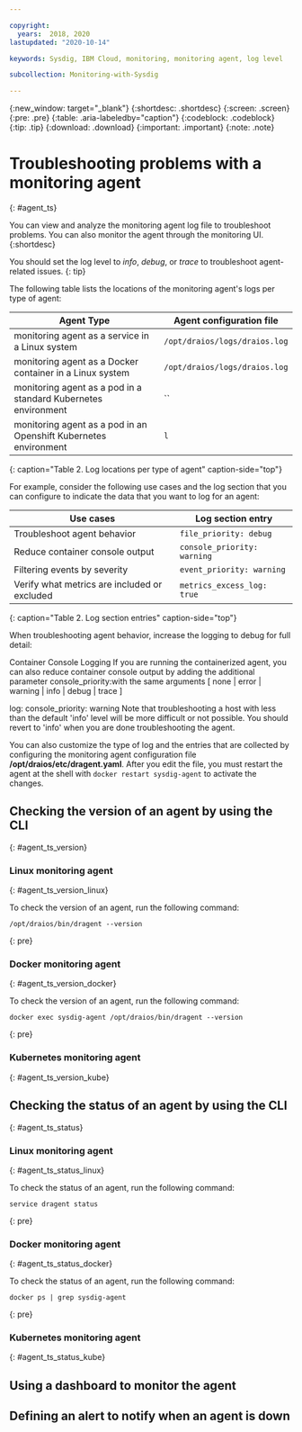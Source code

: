 ```yaml
---

copyright:
  years:  2018, 2020
lastupdated: "2020-10-14"

keywords: Sysdig, IBM Cloud, monitoring, monitoring agent, log level

subcollection: Monitoring-with-Sysdig

---
```


{:new_window: target="_blank"}
{:shortdesc: .shortdesc}
{:screen: .screen}
{:pre: .pre}
{:table: .aria-labeledby="caption"}
{:codeblock: .codeblock}
{:tip: .tip}
{:download: .download}
{:important: .important}
{:note: .note}

# Troubleshooting problems with a monitoring agent
{: #agent_ts}

You can view and analyze the monitoring agent log file to troubleshoot problems. You can also monitor the agent through the monitoring UI.
{:shortdesc}



You should set the log level to *info*, *debug*, or *trace* to troubleshoot agent-related issues.
{: tip}


The following table lists the locations of the monitoring agent's logs per type of agent:

| Agent Type                                                    | Agent configuration file                  |
|---------------------------------------------------------------|-------------------------------------------|
| monitoring agent as a service in a Linux system                   | `/opt/draios/logs/draios.log`             |
| monitoring agent as a Docker container in a Linux system          | `/opt/draios/logs/draios.log`             |
| monitoring agent as a pod in a standard Kubernetes environment    | ``             |
| monitoring agent as a pod in an Openshift Kubernetes environment  | `l`             |
{: caption="Table 2. Log locations per type of agent" caption-side="top"} 


For example, consider the following use cases and the log section that you can configure to indicate the data that you want to log for an agent:

| Use cases                                     | Log section entry           |
|-----------------------------------------------|-----------------------------|
| Troubleshoot agent behavior                   | `file_priority: debug`      |
| Reduce container console output               | `console_priority: warning` |
| Filtering events by severity                  | `event_priority: warning`   |
| Verify what metrics are included or excluded  | `metrics_excess_log: true`  |
{: caption="Table 2. Log section entries" caption-side="top"} 



When troubleshooting agent behavior, increase the logging to debug for full detail:

Container Console Logging
If you are running the containerized agent, you can also reduce container console output by adding the additional parameter console_priority:with the same arguments [ none | error | warning | info | debug | trace ]

log:
  console_priority: warning
Note that troubleshooting a host with less than the default 'info' level will be more difficult or not possible. You should revert to 'info' when you are done troubleshooting the agent.





You can also customize the type of log and the entries that are collected by configuring the monitoring agent configuration file **/opt/draios/etc/dragent.yaml**. After you edit the file, you must restart the agent at the shell with `docker restart sysdig-agent` to activate the changes.



## Checking the version of an agent by using the CLI
{: #agent_ts_version}

### Linux monitoring agent
{: #agent_ts_version_linux}

To check the version of an agent, run the following command:

```
/opt/draios/bin/dragent --version
```
{: pre}



### Docker monitoring agent
{: #agent_ts_version_docker}

To check the version of an agent, run the following command:

```
docker exec sysdig-agent /opt/draios/bin/dragent --version
```
{: pre}


### Kubernetes monitoring agent
{: #agent_ts_version_kube}



## Checking the status of an agent by using the CLI
{: #agent_ts_status}

### Linux monitoring agent
{: #agent_ts_status_linux}

To check the status of an agent, run the following command:

```
service dragent status
```
{: pre}



### Docker monitoring agent
{: #agent_ts_status_docker}

To check the status of an agent, run the following command:

```
docker ps | grep sysdig-agent
```
{: pre}


### Kubernetes monitoring agent
{: #agent_ts_status_kube}





## Using a dashboard to monitor the agent


## Defining an alert to notify when an agent is down


